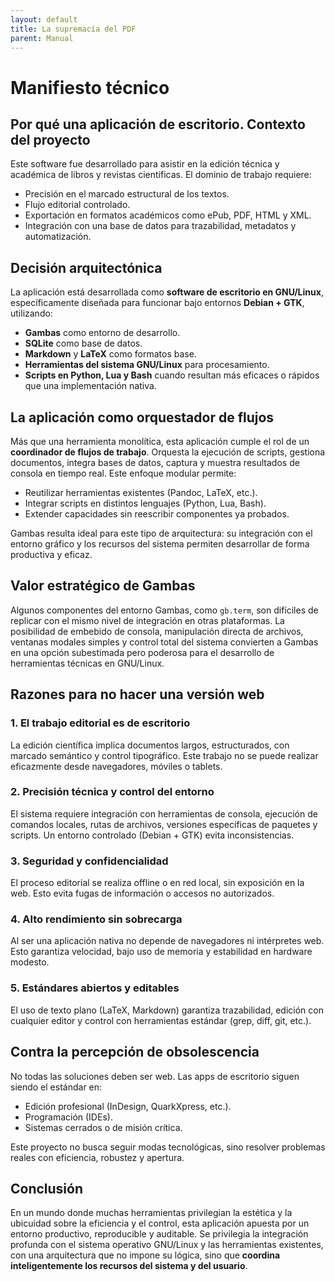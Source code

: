 ```yaml
---
layout: default
title: La supremacía del PDF
parent: Manual
---
```


# Manifiesto técnico

## Por qué una aplicación de escritorio. Contexto del proyecto

Este software fue desarrollado para asistir en la edición técnica y académica de libros y revistas científicas. El dominio de trabajo requiere:

- Precisión en el marcado estructural de los textos.
- Flujo editorial controlado.
- Exportación en formatos académicos como ePub, PDF, HTML y XML.
- Integración con una base de datos para trazabilidad, metadatos y automatización.

## Decisión arquitectónica

La aplicación está desarrollada como **software de escritorio en GNU/Linux**, específicamente diseñada para funcionar bajo entornos **Debian + GTK**, utilizando:

- **Gambas** como entorno de desarrollo.
- **SQLite** como base de datos.
- **Markdown** y **LaTeX** como formatos base.
- **Herramientas del sistema GNU/Linux** para procesamiento.
- **Scripts en Python, Lua y Bash** cuando resultan más eficaces o rápidos que una implementación nativa.

## La aplicación como orquestador de flujos

Más que una herramienta monolítica, esta aplicación cumple el rol de un **coordinador de flujos de trabajo**. Orquesta la ejecución de scripts, gestiona documentos, integra bases de datos, captura y muestra resultados de consola en tiempo real. Este enfoque modular permite:

- Reutilizar herramientas existentes (Pandoc, LaTeX, etc.).
- Integrar scripts en distintos lenguajes (Python, Lua, Bash).
- Extender capacidades sin reescribir componentes ya probados.

Gambas resulta ideal para este tipo de arquitectura: su integración con el entorno gráfico y los recursos del sistema permiten desarrollar de forma productiva y eficaz.

## Valor estratégico de Gambas

Algunos componentes del entorno Gambas, como `gb.term`, son difíciles de replicar con el mismo nivel de integración en otras plataformas. La posibilidad de embebido de consola, manipulación directa de archivos, ventanas modales simples y control total del sistema convierten a Gambas en una opción subestimada pero poderosa para el desarrollo de herramientas técnicas en GNU/Linux.

## Razones para no hacer una versión web

### 1. El trabajo editorial es de escritorio

La edición científica implica documentos largos, estructurados, con marcado semántico y control tipográfico. Este trabajo no se puede realizar eficazmente desde navegadores, móviles o tablets.

### 2. Precisión técnica y control del entorno

El sistema requiere integración con herramientas de consola, ejecución de comandos locales, rutas de archivos, versiones específicas de paquetes y scripts. Un entorno controlado (Debian + GTK) evita inconsistencias.

### 3. Seguridad y confidencialidad

El proceso editorial se realiza offline o en red local, sin exposición en la web. Esto evita fugas de información o accesos no autorizados.

### 4. Alto rendimiento sin sobrecarga

Al ser una aplicación nativa no depende de navegadores ni intérpretes web. Esto garantiza velocidad, bajo uso de memoria y estabilidad en hardware modesto.

### 5. Estándares abiertos y editables

El uso de texto plano (LaTeX, Markdown) garantiza trazabilidad, edición con cualquier editor y control con herramientas estándar (grep, diff, git, etc.).

## Contra la percepción de obsolescencia

No todas las soluciones deben ser web. Las apps de escritorio siguen siendo el estándar en:

- Edición profesional (InDesign, QuarkXpress, etc.).
- Programación (IDEs).
- Sistemas cerrados o de misión crítica.

Este proyecto no busca seguir modas tecnológicas, sino resolver problemas reales con eficiencia, robustez y apertura.

## Conclusión

En un mundo donde muchas herramientas privilegian la estética y la ubicuidad sobre la eficiencia y el control, esta aplicación apuesta por un entorno productivo, reproducible y auditable. Se privilegia la integración profunda con el sistema operativo GNU/Linux y las herramientas existentes, con una arquitectura que no impone su lógica, sino que **coordina inteligentemente los recursos del sistema y del usuario**.

